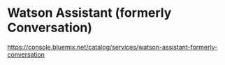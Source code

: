 # Watson Assistant (formerly Conversation)


https://console.bluemix.net/catalog/services/watson-assistant-formerly-conversation
